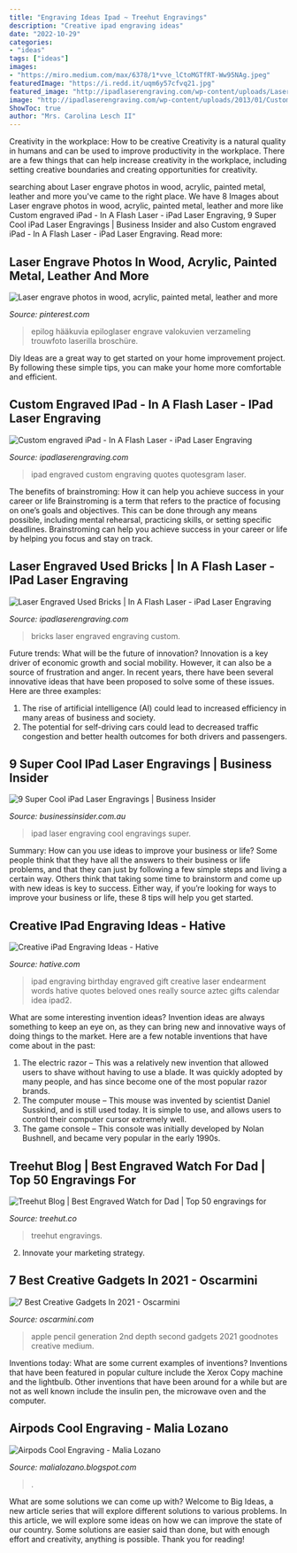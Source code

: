 ```yaml
---
title: "Engraving Ideas Ipad ~ Treehut Engravings"
description: "Creative ipad engraving ideas"
date: "2022-10-29"
categories:
- "ideas"
tags: ["ideas"]
images:
- "https://miro.medium.com/max/6378/1*vve_lCtoMGTfRT-Ww95NAg.jpeg"
featuredImage: "https://i.redd.it/uqm6y57cfvq21.jpg"
featured_image: "http://ipadlaserengraving.com/wp-content/uploads/Laser-Engraved-Bricks.jpg"
image: "http://ipadlaserengraving.com/wp-content/uploads/2013/01/Custom-engraved-iPad.jpg"
ShowToc: true
author: "Mrs. Carolina Lesch II"
---
```



Creativity in the workplace: How to be creative
Creativity is a natural quality in humans and can be used to improve productivity in the workplace. There are a few things that can help increase creativity in the workplace, including setting creative boundaries and creating opportunities for creativity.

	

		
searching about Laser engrave photos in wood, acrylic, painted metal, leather and more you've came to the right place. We have 8 Images about Laser engrave photos in wood, acrylic, painted metal, leather and more like Custom engraved iPad - In A Flash Laser - iPad Laser Engraving, 9 Super Cool iPad Laser Engravings | Business Insider and also Custom engraved iPad - In A Flash Laser - iPad Laser Engraving. Read more:
		
    
## Laser Engrave Photos In Wood, Acrylic, Painted Metal, Leather And More

<img loading=lazy src="https://i.pinimg.com/originals/36/d2/9d/36d29d34cbce040fc8e55895efa107aa.jpg" onerror="this.onerror=null;this.src='https://tse3.mm.bing.net/th?id=OIP.SUYJjwKgmgs1QyZ_zoOhmAHaEr&amp;pid=15.1';" alt="Laser engrave photos in wood, acrylic, painted metal, leather and more">

_Source: pinterest.com_

>epilog hääkuvia epiloglaser engrave valokuvien verzameling trouwfoto laserilla broschüre. 

	

Diy Ideas are a great way to get started on your home improvement project. By following these simple tips, you can make your home more comfortable and efficient.

    
## Custom Engraved IPad - In A Flash Laser - IPad Laser Engraving

<img loading=lazy src="http://ipadlaserengraving.com/wp-content/uploads/2013/01/Custom-engraved-iPad.jpg" onerror="this.onerror=null;this.src='https://tse4.mm.bing.net/th?id=OIP.PjphdtQwi00x0PlWMY93FAHaGF&amp;pid=15.1';" alt="Custom engraved iPad - In A Flash Laser - iPad Laser Engraving">

_Source: ipadlaserengraving.com_

>ipad engraved custom engraving quotes quotesgram laser. 

	

The benefits of brainstroming: How it can help you achieve success in your career or life
Brainstroming is a term that refers to the practice of focusing on one’s goals and objectives. This can be done through any means possible, including mental rehearsal, practicing skills, or setting specific deadlines. Brainstroming can help you achieve success in your career or life by helping you focus and stay on track.

    
## Laser Engraved Used Bricks | In A Flash Laser - IPad Laser Engraving

<img loading=lazy src="http://ipadlaserengraving.com/wp-content/uploads/Laser-Engraved-Bricks.jpg" onerror="this.onerror=null;this.src='https://tse3.mm.bing.net/th?id=OIP.hdChBX3VytQYUnNkt24PuAHaE8&amp;pid=15.1';" alt="Laser Engraved Used Bricks | In A Flash Laser - iPad Laser Engraving">

_Source: ipadlaserengraving.com_

>bricks laser engraved engraving custom. 

	

Future trends: What will be the future of innovation?
Innovation is a key driver of economic growth and social mobility. However, it can also be a source of frustration and anger. In recent years, there have been several innovative ideas that have been proposed to solve some of these issues. Here are three examples:
1. The rise of artificial intelligence (AI) could lead to increased efficiency in many areas of business and society.
2. The potential for self-driving cars could lead to decreased traffic congestion and better health outcomes for both drivers and passengers.

    
## 9 Super Cool IPad Laser Engravings | Business Insider

<img loading=lazy src="http://static.businessinsider.com/image/4fbbbec3ecad043c6e000000/image.jpg" onerror="this.onerror=null;this.src='https://tse2.mm.bing.net/th?id=OIP.WFmSU30ZNuxPqCS2-88J_wHaHa&amp;pid=15.1';" alt="9 Super Cool iPad Laser Engravings | Business Insider">

_Source: businessinsider.com.au_

>ipad laser engraving cool engravings super. 

	

Summary: How can you use ideas to improve your business or life?
Some people think that they have all the answers to their business or life problems, and that they can just by following a few simple steps and living a certain way. Others think that taking some time to brainstorm and come up with new ideas is key to success. Either way, if you’re looking for ways to improve your business or life, these 8 tips will help you get started.

    
## Creative IPad Engraving Ideas - Hative

<img loading=lazy src="http://hative.com/wp-content/uploads/2015/05/ipad-engraving-ideas/5-ipad-engraving-ideas.jpg" onerror="this.onerror=null;this.src='https://tse2.mm.bing.net/th?id=OIP.1ieW6MFwd8sjS0pxXfQfvQHaJS&amp;pid=15.1';" alt="Creative iPad Engraving Ideas - Hative">

_Source: hative.com_

>ipad engraving birthday engraved gift creative laser endearment words hative quotes beloved ones really source aztec gifts calendar idea ipad2. 

	

What are some interesting invention ideas?
Invention ideas are always something to keep an eye on, as they can bring new and innovative ways of doing things to the market. Here are a few notable inventions that have come about in the past: 
1. The electric razor – This was a relatively new invention that allowed users to shave without having to use a blade. It was quickly adopted by many people, and has since become one of the most popular razor brands. 
2. The computer mouse – This mouse was invented by scientist Daniel Susskind, and is still used today. It is simple to use, and allows users to control their computer cursor extremely well. 
3. The game console – This console was initially developed by Nolan Bushnell, and became very popular in the early 1990s.

    
## Treehut Blog | Best Engraved Watch For Dad | Top 50 Engravings For

<img loading=lazy src="https://cdn.shopify.com/s/files/1/0667/0685/files/Untitled-2_35824e50-28dd-4758-bca7-b85d0784619c.jpg?v=1556664342" onerror="this.onerror=null;this.src='https://tse2.mm.bing.net/th?id=OIP.UP1Lvi0teytkSASybkGq-QHaEo&amp;pid=15.1';" alt="Treehut Blog | Best Engraved Watch for Dad | Top 50 engravings for">

_Source: treehut.co_

>treehut engravings. 

	

2. Innovate your marketing strategy.

    
## 7 Best Creative Gadgets In 2021 - Oscarmini

<img loading=lazy src="https://miro.medium.com/max/6378/1*vve_lCtoMGTfRT-Ww95NAg.jpeg" onerror="this.onerror=null;this.src='https://tse3.mm.bing.net/th?id=OIP.LRS3Nsj_Ce_tU21cm5jEwgHaEK&amp;pid=15.1';" alt="7 Best Creative Gadgets In 2021 - Oscarmini">

_Source: oscarmini.com_

>apple pencil generation 2nd depth second gadgets 2021 goodnotes creative medium. 

	

Inventions today: What are some current examples of inventions?
Inventions that have been featured in popular culture include the Xerox Copy machine and the lightbulb. Other inventions that have been around for a while but are not as well known include the insulin pen, the microwave oven and the computer.

    
## Airpods Cool Engraving - Malia Lozano

<img loading=lazy src="https://i.redd.it/uqm6y57cfvq21.jpg" onerror="this.onerror=null;this.src='https://tse4.mm.bing.net/th?id=OIP.JMAgHY0FIlu9kDROHzSe4wHaJ4&amp;pid=15.1';" alt="Airpods Cool Engraving - Malia Lozano">

_Source: malialozano.blogspot.com_

>. 

	

What are some solutions we can come up with?
Welcome to Big Ideas, a new article series that will explore different solutions to various problems. In this article, we will explore some ideas on how we can improve the state of our country. Some solutions are easier said than done, but with enough effort and creativity, anything is possible. Thank you for reading!

